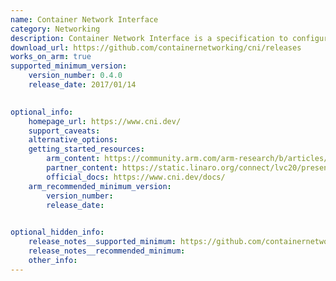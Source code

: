 ```yaml
--- 
name: Container Network Interface
category: Networking
description: Container Network Interface is a specification to configure network interfaces in Linux containers.
download_url: https://github.com/containernetworking/cni/releases
works_on_arm: true 
supported_minimum_version: 
    version_number: 0.4.0 
    release_date: 2017/01/14

  
optional_info:
    homepage_url: https://www.cni.dev/
    support_caveats: 
    alternative_options: 
    getting_started_resources: 
        arm_content: https://community.arm.com/arm-research/b/articles/posts/a-smarter_2d00_cni-for-kubernetes-on-the-edge
        partner_content: https://static.linaro.org/connect/lvc20/presentations/LVC20-115-0.pdf
        official_docs: https://www.cni.dev/docs/
    arm_recommended_minimum_version: 
        version_number:
        release_date:

  
optional_hidden_info:
    release_notes__supported_minimum: https://github.com/containernetworking/cni/releases/tag/v0.4.0
    release_notes__recommended_minimum: 
    other_info:
---
```

